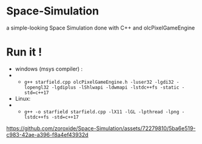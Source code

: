 # Space-Simulation
a simple-looking Space Simulation done with C++ and olcPixelGameEngine 

# Run it !
- windows (msys compiler) :
- - ``` g++ starfield.cpp olcPixelGameEngine.h -luser32 -lgdi32 -lopengl32 -lgdiplus -lShlwapi -ldwmapi -lstdc++fs -static -std=c++17 ```
- Linux:
- - ``` g++ -o starfield starfield.cpp -lX11 -lGL -lpthread -lpng -lstdc++fs -std=c++17 ```


https://github.com/zoroxide/Space-Simulation/assets/72279810/5ba6e519-c983-42ae-a396-f8a4ef43932d


